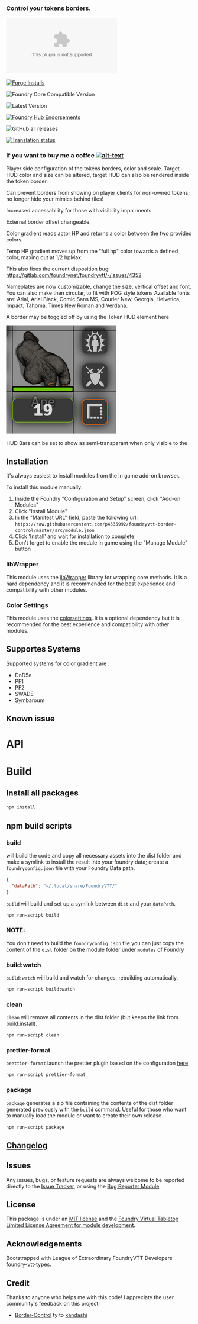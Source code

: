 ### Control your tokens borders.

![Latest Release Download Count](https://img.shields.io/github/downloads/p4535992/foundryvtt-border-control/latest/module.zip?color=2b82fc&label=DOWNLOADS&style=for-the-badge)

[![Forge Installs](https://img.shields.io/badge/dynamic/json?label=Forge%20Installs&query=package.installs&suffix=%25&url=https%3A%2F%2Fforge-vtt.com%2Fapi%2Fbazaar%2Fpackage%2FBorder-Control&colorB=006400&style=for-the-badge)](https://forge-vtt.com/bazaar#package=Border-Control)

![Foundry Core Compatible Version](https://img.shields.io/badge/dynamic/json.svg?url=https%3A%2F%2Fraw.githubusercontent.com%2Fp4535992%2Ffoundryvtt-border-control%2Fmaster%2Fsrc%2Fmodule.json&label=Foundry%20Version&query=$.compatibility.verified&colorB=orange&style=for-the-badge)

![Latest Version](https://img.shields.io/badge/dynamic/json.svg?url=https%3A%2F%2Fraw.githubusercontent.com%2Fp4535992%2Ffoundryvtt-border-control%2Fmaster%2Fsrc%2Fmodule.json&label=Latest%20Release&prefix=v&query=$.version&colorB=red&style=for-the-badge)

[![Foundry Hub Endorsements](https://img.shields.io/endpoint?logoColor=white&url=https%3A%2F%2Fwww.foundryvtt-hub.com%2Fwp-json%2Fhubapi%2Fv1%2Fpackage%2FBorder-Control%2Fshield%2Fendorsements&style=for-the-badge)](https://www.foundryvtt-hub.com/package/Border-Control/)

![GitHub all releases](https://img.shields.io/github/downloads/p4535992/foundryvtt-border-control/total?style=for-the-badge)

[![Translation status](https://weblate.foundryvtt-hub.com/widgets/Border-Control/-/287x66-black.png)](https://weblate.foundryvtt-hub.com/engage/Border-Control/)

### If you want to buy me a coffee [![alt-text](https://img.shields.io/badge/-Patreon-%23ff424d?style=for-the-badge)](https://www.patreon.com/p4535992)


Player side configuration of the tokens borders, color and scale. Target HUD color and size can be altered, target HUD can also be rendered inside the token border.

Can prevent borders from showing on player clients for non-owned tokens; no longer hide your mimics behind tiles!

Increased accessability for those with visibility impairments

External border offset changeable.

Color gradient reads actor HP and returns a color between the two provided colors.

Temp HP gradient moves up from the "full hp" color towards a defined color, maxing out at 1/2 hpMax.

This also fixes the current disposition bug: https://gitlab.com/foundrynet/foundryvtt/-/issues/4352

Nameplates are now customizable, change the size, vertical offset and font. You can also make then circular, to fit with POG style tokens
Available fonts are: Arial, Arial Black, Comic Sans MS, Courier New, Georgia, Helvetica, Impact, Tahoma, Times New Roman and Verdana.

A border may be toggled off by using the Token HUD element here

![BorderHUD](/wiki/images/Border_Control_HUD.PNG?raw=true)

HUD Bars can be set to show as semi-transparant when only visible to the

## Installation

It's always easiest to install modules from the in game add-on browser.

To install this module manually:
1.  Inside the Foundry "Configuration and Setup" screen, click "Add-on Modules"
2.  Click "Install Module"
3.  In the "Manifest URL" field, paste the following url:
`https://raw.githubusercontent.com/p4535992/foundryvtt-border-control/master/src/module.json`
4.  Click 'Install' and wait for installation to complete
5.  Don't forget to enable the module in game using the "Manage Module" button

### libWrapper

This module uses the [libWrapper](https://github.com/ruipin/fvtt-lib-wrapper) library for wrapping core methods. It is a hard dependency and it is recommended for the best experience and compatibility with other modules.

### Color Settings

This module uses the [colorsettings](https://github.com/ardittristan/VTTColorSettings). It is a optional dependency but it is recommended for the best experience and compatibility with other modules.

## Supportes Systems

Supported systems for color gradient are :

- DnD5e
- PF1
- PF2
- SWADE
- Symbaroum

## Known issue

# API


# Build

## Install all packages

```bash
npm install
```
## npm build scripts

### build

will build the code and copy all necessary assets into the dist folder and make a symlink to install the result into your foundry data; create a
`foundryconfig.json` file with your Foundry Data path.

```json
{
  "dataPath": "~/.local/share/FoundryVTT/"
}
```

`build` will build and set up a symlink between `dist` and your `dataPath`.

```bash
npm run-script build
```

### NOTE:

You don't need to build the `foundryconfig.json` file you can just copy the content of the `dist` folder on the module folder under `modules` of Foundry

### build:watch

`build:watch` will build and watch for changes, rebuilding automatically.

```bash
npm run-script build:watch
```

### clean

`clean` will remove all contents in the dist folder (but keeps the link from build:install).

```bash
npm run-script clean
```

### prettier-format

`prettier-format` launch the prettier plugin based on the configuration [here](./.prettierrc)

```bash
npm run-script prettier-format
```

### package

`package` generates a zip file containing the contents of the dist folder generated previously with the `build` command. Useful for those who want to manually load the module or want to create their own release

```bash
npm run-script package
```

## [Changelog](./changelog.md)

## Issues

Any issues, bugs, or feature requests are always welcome to be reported directly to the [Issue Tracker](https://github.com/p4535992/foundryvtt-border-control/issues ), or using the [Bug Reporter Module](https://foundryvtt.com/packages/bug-reporter/).

## License

This package is under an [MIT license](LICENSE) and the [Foundry Virtual Tabletop Limited License Agreement for module development](https://foundryvtt.com/article/license/).

## Acknowledgements

Bootstrapped with League of Extraordinary FoundryVTT Developers  [foundry-vtt-types](https://github.com/League-of-Foundry-Developers/foundry-vtt-types).

## Credit

Thanks to anyone who helps me with this code! I appreciate the user community's feedback on this project!

- [Border-Control](https://github.com/kandashi/Border-Control) ty to [kandashi](https://github.com/kandashi)

